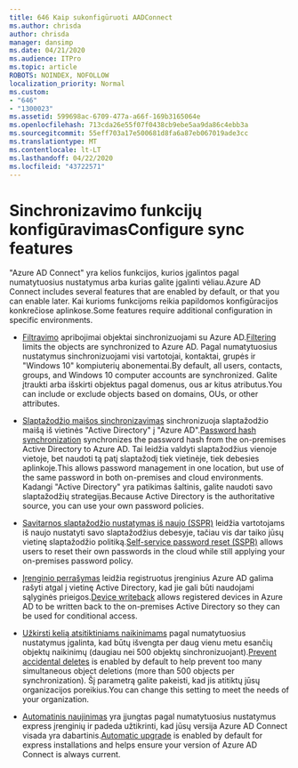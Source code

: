 ```yaml
---
title: 646 Kaip sukonfigūruoti AADConnect
ms.author: chrisda
author: chrisda
manager: dansimp
ms.date: 04/21/2020
ms.audience: ITPro
ms.topic: article
ROBOTS: NOINDEX, NOFOLLOW
localization_priority: Normal
ms.custom:
- "646"
- "1300023"
ms.assetid: 599698ac-6709-477a-a66f-169b3165064e
ms.openlocfilehash: 713cda26e55f07f0438cb9ebe5aa9da86c4ebb3a
ms.sourcegitcommit: 55eff703a17e500681d8fa6a87eb067019ade3cc
ms.translationtype: MT
ms.contentlocale: lt-LT
ms.lasthandoff: 04/22/2020
ms.locfileid: "43722571"
---
```

# <a name="configure-sync-features"></a><span data-ttu-id="f920f-102">Sinchronizavimo funkcijų konfigūravimas</span><span class="sxs-lookup"><span data-stu-id="f920f-102">Configure sync features</span></span>

<span data-ttu-id="f920f-103">"Azure AD Connect" yra kelios funkcijos, kurios įgalintos pagal numatytuosius nustatymus arba kurias galite įgalinti vėliau.</span><span class="sxs-lookup"><span data-stu-id="f920f-103">Azure AD Connect includes several features that are enabled by default, or that you can enable later.</span></span> <span data-ttu-id="f920f-104">Kai kurioms funkcijoms reikia papildomos konfigūracijos konkrečiose aplinkose.</span><span class="sxs-lookup"><span data-stu-id="f920f-104">Some features require additional configuration in specific environments.</span></span>

- <span data-ttu-id="f920f-105">[Filtravimo](https://docs.microsoft.com/azure/active-directory/connect/active-directory-aadconnectsync-configure-filtering) apribojimai objektai sinchronizuojami su Azure AD.</span><span class="sxs-lookup"><span data-stu-id="f920f-105">[Filtering](https://docs.microsoft.com/azure/active-directory/connect/active-directory-aadconnectsync-configure-filtering) limits the objects are synchronized to Azure AD.</span></span> <span data-ttu-id="f920f-106">Pagal numatytuosius nustatymus sinchronizuojami visi vartotojai, kontaktai, grupės ir "Windows 10" kompiuterių abonementai.</span><span class="sxs-lookup"><span data-stu-id="f920f-106">By default, all users, contacts, groups, and Windows 10 computer accounts are synchronized.</span></span> <span data-ttu-id="f920f-107">Galite įtraukti arba išskirti objektus pagal domenus, ous ar kitus atributus.</span><span class="sxs-lookup"><span data-stu-id="f920f-107">You can include or exclude objects based on domains, OUs, or other attributes.</span></span>

- <span data-ttu-id="f920f-108">[Slaptažodžio maišos sinchronizavimas](https://docs.microsoft.com/azure/active-directory/connect/active-directory-aadconnectsync-implement-password-hash-synchronization) sinchronizuoja slaptažodžio maišą iš vietinės "Active Directory" į "Azure AD".</span><span class="sxs-lookup"><span data-stu-id="f920f-108">[Password hash synchronization](https://docs.microsoft.com/azure/active-directory/connect/active-directory-aadconnectsync-implement-password-hash-synchronization) synchronizes the password hash from the on-premises Active Directory to Azure AD.</span></span> <span data-ttu-id="f920f-109">Tai leidžia valdyti slaptažodžius vienoje vietoje, bet naudoti tą patį slaptažodį tiek vietinėje, tiek debesies aplinkoje.</span><span class="sxs-lookup"><span data-stu-id="f920f-109">This allows password management in one location, but use of the same password in both on-premises and cloud environments.</span></span> <span data-ttu-id="f920f-110">Kadangi "Active Directory" yra patikimas šaltinis, galite naudoti savo slaptažodžių strategijas.</span><span class="sxs-lookup"><span data-stu-id="f920f-110">Because Active Directory is the authoritative source, you can use your own password policies.</span></span>

- <span data-ttu-id="f920f-111">[Savitarnos slaptažodžio nustatymas iš naujo (SSPR)](https://docs.microsoft.com/azure/active-directory/authentication/quickstart-sspr) leidžia vartotojams iš naujo nustatyti savo slaptažodžius debesyje, tačiau vis dar taiko jūsų vietinę slaptažodžio politiką.</span><span class="sxs-lookup"><span data-stu-id="f920f-111">[Self-service password reset (SSPR)](https://docs.microsoft.com/azure/active-directory/authentication/quickstart-sspr) allows users to reset their own passwords in the cloud while still applying your on-premises password policy.</span></span>

- <span data-ttu-id="f920f-112">[Įrenginio perrašymas](https://docs.microsoft.com/azure/active-directory/connect/active-directory-aadconnect-feature-device-writeback) leidžia registruotus įrenginius Azure AD galima rašyti atgal į vietinę Active Directory, kad jie gali būti naudojami sąlyginės prieigos.</span><span class="sxs-lookup"><span data-stu-id="f920f-112">[Device writeback](https://docs.microsoft.com/azure/active-directory/connect/active-directory-aadconnect-feature-device-writeback) allows registered devices in Azure AD to be written back to the on-premises Active Directory so they can be used for conditional access.</span></span>

- <span data-ttu-id="f920f-113">[Užkirsti kelią atsitiktiniams naikinimams](https://docs.microsoft.com/azure/active-directory/connect/active-directory-aadconnectsync-feature-prevent-accidental-deletes) pagal numatytuosius nustatymus įgalinta, kad būtų išvengta per daug vienu metu esančių objektų naikinimų (daugiau nei 500 objektų sinchronizuojant).</span><span class="sxs-lookup"><span data-stu-id="f920f-113">[Prevent accidental deletes](https://docs.microsoft.com/azure/active-directory/connect/active-directory-aadconnectsync-feature-prevent-accidental-deletes) is enabled by default to help prevent too many simultaneous object deletions (more than 500 objects per synchronization).</span></span> <span data-ttu-id="f920f-114">Šį parametrą galite pakeisti, kad jis atitiktų jūsų organizacijos poreikius.</span><span class="sxs-lookup"><span data-stu-id="f920f-114">You can change this setting to meet the needs of your organization.</span></span>

- <span data-ttu-id="f920f-115">[Automatinis naujinimas](https://docs.microsoft.com/azure/active-directory/connect/active-directory-aadconnect-feature-automatic-upgrade) yra įjungtas pagal numatytuosius nustatymus express įrenginių ir padeda užtikrinti, kad jūsų versija Azure AD Connect visada yra dabartinis.</span><span class="sxs-lookup"><span data-stu-id="f920f-115">[Automatic upgrade](https://docs.microsoft.com/azure/active-directory/connect/active-directory-aadconnect-feature-automatic-upgrade) is enabled by default for express installations and helps ensure your version of Azure AD Connect is always current.</span></span>
